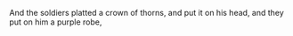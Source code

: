 And the soldiers platted a crown of thorns, and put it on his head, and they put on him a purple robe,
